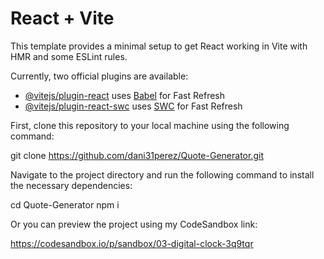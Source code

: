 # React + Vite

This template provides a minimal setup to get React working in Vite with HMR and some ESLint rules.

Currently, two official plugins are available:

- [@vitejs/plugin-react](https://github.com/vitejs/vite-plugin-react/blob/main/packages/plugin-react/README.md) uses [Babel](https://babeljs.io/) for Fast Refresh
- [@vitejs/plugin-react-swc](https://github.com/vitejs/vite-plugin-react-swc) uses [SWC](https://swc.rs/) for Fast Refresh

First, clone this repository to your local machine using the following command:

git clone https://github.com/dani31perez/Quote-Generator.git

Navigate to the project directory and run the following command to install the necessary dependencies:

cd Quote-Generator
npm i

Or you can preview the project using my CodeSandbox link:

https://codesandbox.io/p/sandbox/03-digital-clock-3q9tqr
